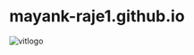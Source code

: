 # mayank-raje1.github.io
![vitlogo](https://user-images.githubusercontent.com/88835825/129223860-1ba56284-6960-47ca-bd49-c06f493adc56.png)
